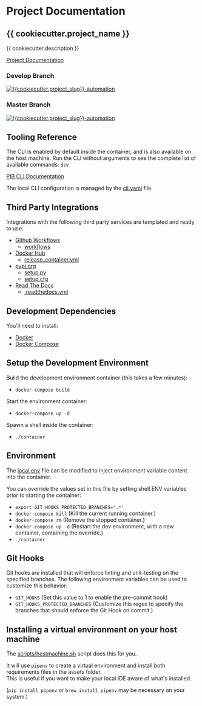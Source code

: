 # Project Documentation

## {{ cookiecutter.project_name }}

{{ cookiecutter.description }}

[Project Documentation](https://{{cookiecutter.project_slug}}.readthedocs.io/en/latest/)

### Develop Branch
[![{{cookiecutter.project_slug}}-automation](https://github.com/{{cookiecutter.github_username}}/{{cookiecutter.project_slug}}/workflows/{{cookiecutter.project_slug}}%20Automation/badge.svg?branch=develop)](https://github.com/{{cookiecutter.github_username}}/{{cookiecutter.project_slug}}/actions)

### Master Branch
[![{{cookiecutter.project_slug}}-automation](https://github.com/{{cookiecutter.github_username}}/{{cookiecutter.project_slug}}/workflows/{{cookiecutter.project_slug}}%20Automation/badge.svg?branch=master)](https://github.com/{{cookiecutter.github_username}}/{{cookiecutter.project_slug}}/actions)

## Tooling Reference
The CLI is enabled by default inside the container, and is also available on the host machine.
Run the CLI without arguments to see the complete list of available commands: `dev`

[PIB CLI Documentation](https://pib_cli.readthedocs.io/en/latest/)

The local CLI configuration is managed by the [cli.yaml](./assets/cli.yaml) file.

## Third Party Integrations

Integrations with the following third party services are templated and ready to use:

- [Github Workflows](https://docs.github.com/en/free-pro-team@latest/actions/reference/workflow-syntax-for-github-actions)
  - [workflows](./.github/workflows)
- [Docker Hub](https://hub.docker.com/)
  - [release_container.yml](./.github/workflows/release_container.yml)
- [pypi.org](https://pypi.org/)
  - [setup.py](./setup.py)
  - [setup.cfg](./setup.cfg)  
- [Read The Docs](https://readthedocs.org/)
  - [.readthedocs.yml](./.readthedocs.yml)

## Development Dependencies

You'll need to install:
 - [Docker](https://www.docker.com/) 
 - [Docker Compose](https://docs.docker.com/compose/install/)

## Setup the Development Environment

Build the development environment container (this takes a few minutes):
- `docker-compose build`

Start the environment container:
- `docker-compose up -d`

Spawn a shell inside the container:
- `./container`

## Environment
The [local.env](./assets/local.env) file can be modified to inject environment variable content into the container.

You can override the values set in this file by setting shell ENV variables prior to starting the container:
- `export GIT_HOOKS_PROTECTED_BRANCHES='.*'`
- `docker-compose kill` (Kill the current running container.)
- `docker-compose rm` (Remove the stopped container.)
- `docker-compose up -d` (Restart the dev environment, with a new container, containing the override.)
- `./container`

## Git Hooks
Git hooks are installed that will enforce linting and unit-testing on the specified branches.
The following environment variables can be used to customize this behavior:

- `GIT_HOOKS` (Set this value to 1 to enable the pre-commit hook)
- `GIT_HOOKS_PROTECTED_BRANCHES` (Customize this regex to specify the branches that should enforce the Git Hook on commit.)

## Installing a virtual environment on your host machine

The [scripts/hostmachine.sh](./scripts/hostmachine.sh) script does this for you.

It will use `pipenv` to create a virtual environment and install both requirements files in the assets folder.  
This is useful if you want to make your local IDE aware of what's installed.

(`pip install pipenv` or `brew install pipenv` may be necessary on your system.)
 
